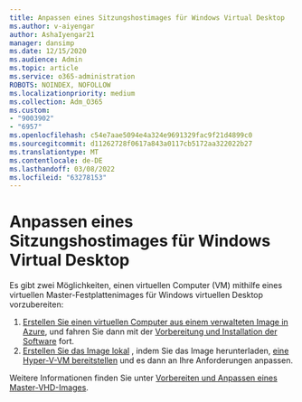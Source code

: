 ```yaml
---
title: Anpassen eines Sitzungshostimages für Windows Virtual Desktop
ms.author: v-aiyengar
author: AshaIyengar21
manager: dansimp
ms.date: 12/15/2020
ms.audience: Admin
ms.topic: article
ms.service: o365-administration
ROBOTS: NOINDEX, NOFOLLOW
ms.localizationpriority: medium
ms.collection: Adm_O365
ms.custom:
- "9003902"
- "6957"
ms.openlocfilehash: c54e7aae5094e4a324e9691329fac9f21d4899c0
ms.sourcegitcommit: d11262728f0617a843a0117cb5172aa322022b27
ms.translationtype: MT
ms.contentlocale: de-DE
ms.lasthandoff: 03/08/2022
ms.locfileid: "63278153"
---
```

# <a name="customize-a-session-host-image-for-windows-virtual-desktop"></a>Anpassen eines Sitzungshostimages für Windows Virtual Desktop

Es gibt zwei Möglichkeiten, einen virtuellen Computer (VM) mithilfe eines virtuellen Master-Festplattenimages für Windows virtuellen Desktop vorzubereiten:

1. [Erstellen Sie einen virtuellen Computer aus einem verwalteten Image in Azure](https://go.microsoft.com/fwlink/?linkid=2127906), und fahren Sie dann mit der [Vorbereitung und Installation der Software](https://go.microsoft.com/fwlink/?linkid=2128064) fort.
1. [Erstellen Sie das Image lokal](https://go.microsoft.com/fwlink/?linkid=2128065) , indem Sie das Image herunterladen, [eine Hyper-V-VM bereitstellen](https://go.microsoft.com/fwlink/?linkid=2127907) und es dann an Ihre Anforderungen anpassen.

Weitere Informationen finden Sie unter [Vorbereiten und Anpassen eines Master-VHD-Images](https://go.microsoft.com/fwlink/?linkid=2127838).